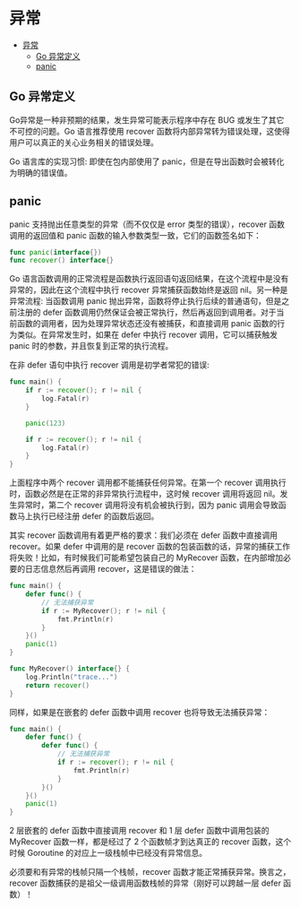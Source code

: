 # 异常

- [异常](#异常)
  - [Go 异常定义](#go-异常定义)
  - [panic](#panic)

## Go 异常定义

Go异常是一种非预期的结果，发生异常可能表示程序中存在 BUG 或发生了其它不可控的问题。Go 语言推荐使用 recover 函数将内部异常转为错误处理，这使得用户可以真正的关心业务相关的错误处理。

Go 语言库的实现习惯: 即使在包内部使用了 panic，但是在导出函数时会被转化为明确的错误值。

## panic

panic 支持抛出任意类型的异常（而不仅仅是 error 类型的错误），recover 函数调用的返回值和 panic 函数的输入参数类型一致，它们的函数签名如下：

```go
func panic(interface{})
func recover() interface{}
```

Go 语言函数调用的正常流程是函数执行返回语句返回结果，在这个流程中是没有异常的，因此在这个流程中执行 recover 异常捕获函数始终是返回 nil。另一种是异常流程: 当函数调用 panic 抛出异常，函数将停止执行后续的普通语句，但是之前注册的 defer 函数调用仍然保证会被正常执行，然后再返回到调用者。对于当前函数的调用者，因为处理异常状态还没有被捕获，和直接调用 panic 函数的行为类似。在异常发生时，如果在 defer 中执行 recover 调用，它可以捕获触发 panic 时的参数，并且恢复到正常的执行流程。

在非 defer 语句中执行 recover 调用是初学者常犯的错误:

```go
func main() {
    if r := recover(); r != nil {
        log.Fatal(r)
    }

    panic(123)

    if r := recover(); r != nil {
        log.Fatal(r)
    }
}
```

上面程序中两个 recover 调用都不能捕获任何异常。在第一个 recover 调用执行时，函数必然是在正常的非异常执行流程中，这时候 recover 调用将返回 nil。发生异常时，第二个 recover 调用将没有机会被执行到，因为 panic 调用会导致函数马上执行已经注册 defer 的函数后返回。

其实 recover 函数调用有着更严格的要求：我们必须在 defer 函数中直接调用 recover。如果 defer 中调用的是 recover 函数的包装函数的话，异常的捕获工作将失败！比如，有时候我们可能希望包装自己的 MyRecover 函数，在内部增加必要的日志信息然后再调用 recover，这是错误的做法：

```go
func main() {
    defer func() {
        // 无法捕获异常
        if r := MyRecover(); r != nil {
            fmt.Println(r)
        }
    }()
    panic(1)
}

func MyRecover() interface{} {
    log.Println("trace...")
    return recover()
}
```

同样，如果是在嵌套的 defer 函数中调用 recover 也将导致无法捕获异常：

```go
func main() {
    defer func() {
        defer func() {
            // 无法捕获异常
            if r := recover(); r != nil {
                fmt.Println(r)
            }
        }()
    }()
    panic(1)
}
```

2 层嵌套的 defer 函数中直接调用 recover 和 1 层 defer 函数中调用包装的 MyRecover 函数一样，都是经过了 2 个函数帧才到达真正的 recover 函数，这个时候 Goroutine 的对应上一级栈帧中已经没有异常信息。

必须要和有异常的栈帧只隔一个栈帧，recover 函数才能正常捕获异常。换言之，recover 函数捕获的是祖父一级调用函数栈帧的异常（刚好可以跨越一层 defer 函数）！
